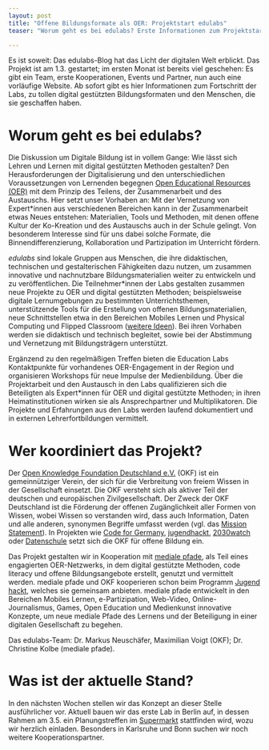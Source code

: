 ```yaml
---
layout: post
title: "Offene Bildungsformate als OER: Projektstart edulabs"
teaser: "Worum geht es bei edulabs? Erste Informationen zum Projektstart"

---
```

Es ist soweit: Das edulabs-Blog hat das Licht der digitalen Welt erblickt. Das Projekt ist am 1.3. gestartet; im ersten Monat ist bereits viel geschehen: Es gibt ein Team, erste Kooperationen, Events und Partner, nun auch eine vorläufige Website. Ab sofort gibt es hier Informationen zum Fortschritt der Labs, zu tollen digital gestützten Bildungsformaten und den Menschen, die sie geschaffen haben.

# Worum geht es bei edulabs?

Die Diskussion um Digitale Bildung ist in vollem Gange: Wie lässt sich Lehren und Lernen mit digital gestützten Methoden gestalten? Den Herausforderungen der Digitalisierung und den unterschiedlichen Voraussetzungen von Lernenden begegnen [Open Educational Resources (OER)](https://de.wikipedia.org/wiki/Open_Educational_Resources) mit dem Prinzip des Teilens, der Zusammenarbeit und des Austauschs. Hier setzt unser Vorhaben an: Mit der Vernetzung von Expert*innen aus verschiedenen Bereichen kann in der Zusammenarbeit etwas Neues entstehen: Materialien, Tools und Methoden, mit denen offene Kultur der Ko-Kreation und des Austauschs auch in der Schule gelingt. Von besonderem Interesse sind für uns dabei solche Formate, die Binnendifferenzierung, Kollaboration und Partizipation im Unterricht fördern.

*edulabs* sind lokale Gruppen aus Menschen, die ihre didaktischen, technischen und gestalterischen Fähigkeiten dazu nutzen, um zusammen innovative und nachnutzbare Bildungsmaterialien weiter zu entwickeln und zu veröffentlichen. Die Teilnehmer*innen der Labs gestalten zusammen neue Projekte zu OER und digital gestützten Methoden; beispielsweise digitale Lernumgebungen zu bestimmten Unterrichtsthemen, unterstützende Tools für die Erstellung von offenen Bildungsmaterialien, neue Schnittstellen etwa in den Bereichen Mobiles Lernen und Physical Computing und Flipped Classroom ([weitere Ideen](https://pad.okfn.de/p/33c3-open-education)). Bei ihren Vorhaben werden sie didaktisch und technisch begleitet, sowie bei der Abstimmung und Vernetzung mit Bildungsträgern unterstützt.

Ergänzend zu den regelmäßigen Treffen bieten die Education Labs Kontaktpunkte für vorhandenes OER-Engagement in der Region und organisieren Workshops für neue Impulse der Medienbildung. Über die Projektarbeit und den Austausch in den Labs qualifizieren sich die Beteiligten als Expert*innen für OER und digital gestützte Methoden; in ihren Heimatinstitutionen wirken sie als Ansprechpartner und Multiplikatoren. Die Projekte und Erfahrungen aus den Labs werden laufend dokumentiert und in externen Lehrerfortbildungen vermittelt.

# Wer koordiniert das Projekt?

Der [Open Knowledge Foundation Deutschland e.V.](https://www.okfn.de) (OKF) ist ein gemeinnütziger Verein, der sich für die Verbreitung von freiem Wissen in der Gesellschaft einsetzt. Die OKF  versteht sich als aktiver Teil der deutschen und europäischen Zivilgesellschaft. Der Zweck der OKF Deutschland ist die Förderung der offenen Zugänglichkeit aller Formen von Wissen, wobei Wissen so verstanden wird, dass auch Information, Daten und alle anderen, synonymen Begriffe umfasst werden
(vgl. das [Mission Statement](okfn.de/mission)). In Projekten wie [Code for Germany](https://www.codefor.de), [jugendhackt](https://www.jugendhackt.org), [2030watch](http://2030-watch.de) oder [Datenschule](https://www.datenschule.de) setzt sich die OKF für offene Bildung ein.

Das Projekt gestalten wir in Kooperation mit [mediale pfade](http://www.medialepfade.org/), als Teil eines engagierten OER-Netzwerks, in dem digital gestützte Methoden, code literacy und offene Bildungsangebote erstellt, genutzt und vermittelt werden. mediale pfade und OKF kooperieren schon beim Programm [Jugend hackt](https://jugendhackt.org/), welches sie gemeinsam anbieten. mediale pfade entwickelt in den Bereichen Mobiles Lernen, e-Partizipation, Web-Video, Online-Journalismus, Games, Open Education und Medienkunst innovative Konzepte, um neue mediale Pfade des Lernens und der Beteiligung in einer digitalen Gesellschaft zu begehen.

Das edulabs-Team: Dr. Markus Neuschäfer, Maximilian Voigt (OKF); Dr. Christine Kolbe (mediale pfade).

# Was ist der aktuelle Stand?

In den nächsten Wochen stellen wir das Konzept an dieser Stelle ausführlicher vor. Aktuell bauen wir das erste Lab in Berlin auf, in dessen Rahmen am 3.5. ein Planungstreffen im [Supermarkt](http://www.supermarkt-berlin.net) stattfinden wird, wozu wir herzlich einladen. Besonders in Karlsruhe und Bonn suchen wir noch weitere Kooperationspartner.
